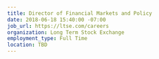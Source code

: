 ```yaml
---
title: Director of Financial Markets and Policy
date: 2018-06-18 15:40:00 -07:00
job_url: https://ltse.com/careers
organization: Long Term Stock Exchange
employment_type: Full Time
location: TBD
---
```


